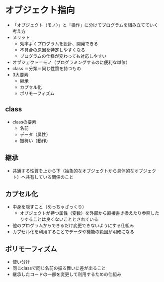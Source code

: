 # オブジェクト指向
- 「オブジェクト（モノ）」と「操作」に分けてプログラムを組み立てていく考え方
- メリット
  - 効率よくプログラムを設計、開発できる
  - 不具合の原因を特定しやすくなる
  - プログラムの仕様が変わっても対応しやすい
- オブジェクト＝モノ（プログラミングするのに便利な単位）
- class ＝分類＝同じ性質を持つもの
- 3大要素
  - 継承
  - カプセル化
  - ポリモーフィズム

## class
- classの要素
  - 名前
  - データ（属性）
  - 振舞い（動作）

## 継承
- 共通する性質を上から下（抽象的なオブジェクトから具体的なオブジェクト）へ共有している関係のこと

## カプセル化
- 中身を隠すこと（めっちゃざっくり）
  - オブジェクトが持つ属性（変数）を外部から直接書き換えたり参照したりすることは良くないこととされている
- 他のプログラムからできるだけ変更できないようにする仕組み
- カプセル化を利用することでデータや機能の範囲が明確になる

## ポリモーフィズム
- 使い分け
- 同じclassで同じ名前の振る舞いに差が出ること
- 継承したコードの一部を変更して利用するための仕組み
